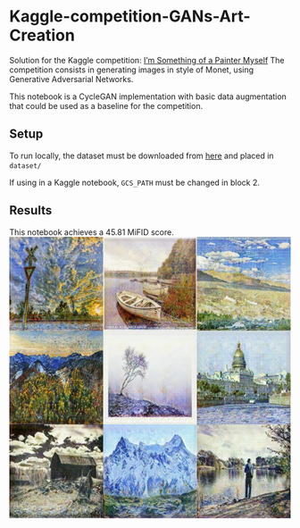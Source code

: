 # Kaggle-competition-GANs-Art-Creation
Solution for the Kaggle competition: [I’m Something of a Painter Myself](https://www.kaggle.com/c/gan-getting-started/overview)
The competition consists in generating images in style of Monet, using Generative Adversarial Networks.

This notebook is a CycleGAN implementation with basic data augmentation that could be used as a baseline for the competition.

## Setup

To run locally, the dataset must be downloaded from [here](https://www.kaggle.com/c/gan-getting-started/data) and placed in `dataset/`

If using in a Kaggle notebook, `GCS_PATH` must be changed in block 2.

## Results

This notebook achieves a 45.81 MiFID score.
![Examples](img/monet_examples.jpg)


